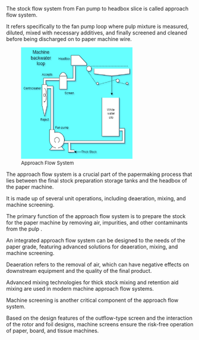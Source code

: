 The stock flow system from Fan pump to headbox slice is called approach flow system.

It refers specifically to the fan pump loop where pulp mixture is measured, diluted, mixed with necessary additives, and finally screened and cleaned
before being discharged on to paper machine wire.

 
<figure>
<img src= "images/approach_flow.png"  height = "300px" width = "300px" alt = ".... Loading image" >
<figcaption  style = "font-size :13px" >  Approach Flow System </figcaption>
</figure>


The approach flow system is a crucial part of the papermaking process that lies between the final stock preparation storage tanks and the headbox of the paper machine.   

  
It is made up of several unit operations, including deaeration, mixing, and machine screening.  

The primary function of the approach flow system is to prepare the stock for the paper machine by removing air, impurities, and other contaminants from the pulp .  

An integrated approach flow system can be designed to the needs of the paper grade, featuring advanced solutions for deaeration, mixing, and machine screening.   

Deaeration refers to the removal of air, which can have negative effects on downstream equipment and the quality of the final product.
  
Advanced mixing technologies for thick stock mixing and retention aid mixing are used in modern machine approach flow systems.  

Machine screening is another critical component of the approach flow system.

Based on the design features of the outflow-type screen and the interaction of the  rotor and foil designs, machine screens ensure the risk-free operation of paper, board, and tissue machines.


